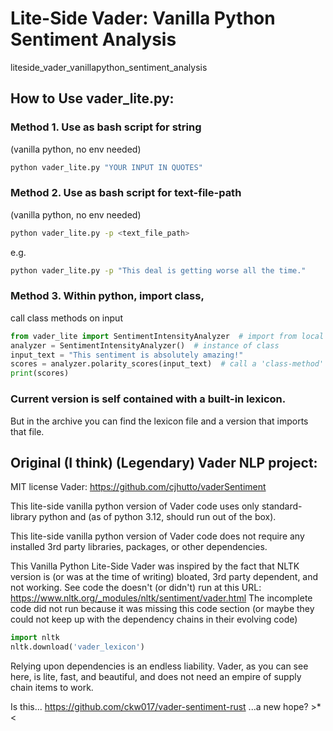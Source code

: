 
# Lite-Side Vader: Vanilla Python Sentiment Analysis
liteside_vader_vanillapython_sentiment_analysis

## How to Use vader_lite.py:
### Method 1. Use as bash script for string 
(vanilla python, no env needed) 
```bash
python vader_lite.py "YOUR INPUT IN QUOTES"
``` 

### Method 2. Use as bash script for text-file-path 
(vanilla python, no env needed) 
```bash
python vader_lite.py -p <text_file_path>
``` 
e.g.
```bash
python vader_lite.py -p "This deal is getting worse all the time."
``` 

### Method 3. Within python, import class, 
call class methods on input
```python
from vader_lite import SentimentIntensityAnalyzer  # import from local module
analyzer = SentimentIntensityAnalyzer()  # instance of class
input_text = "This sentiment is absolutely amazing!"
scores = analyzer.polarity_scores(input_text)  # call a 'class-method' (a function)
print(scores)
```



### Current version is self contained with a built-in lexicon.
But in the archive you can find the lexicon file and a version that imports that file.

## Original (I think) (Legendary) Vader NLP project:
MIT license Vader: https://github.com/cjhutto/vaderSentiment 

This lite-side vanilla python version of Vader code 
uses only standard-library python and
(as of python 3.12, should run out of the box).

This lite-side vanilla python version of Vader code 
does not require any installed 3rd party 
libraries, packages, or other dependencies.

This Vanilla Python Lite-Side Vader was inspired by 
the fact that NLTK version is (or was at the time 
of writing) bloated, 3rd party dependent, 
and not working. See code the doesn't (or didn't)
 run at this URL:
https://www.nltk.org/_modules/nltk/sentiment/vader.html
The incomplete code did not run because it was 
missing this code section (or maybe they could not 
keep up with the dependency chains in their evolving code)
```python
import nltk
nltk.download('vader_lexicon')
```
Relying upon dependencies is an endless liability.
Vader, as you can see here, is lite, fast, and beautiful,
and does not need an empire of supply chain items to work.


Is this...
https://github.com/ckw017/vader-sentiment-rust
 ...a new hope? >*<
